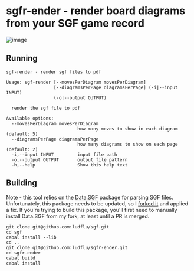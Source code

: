 # sgfr-ender - render board diagrams from your SGF game record

![image](https://github.com/user-attachments/assets/590d0f00-9961-41fd-b476-bf4054b5157a)

## Running
```
sgf-render - render sgf files to pdf

Usage: sgf-render [--movesPerDiagram movesPerDiagram]
                  [--diagramsPerPage diagramsPerPage] (-i|--input INPUT)
                  (-o|--output OUTPUT)

  render the sgf file to pdf

Available options:
  --movesPerDiagram movesPerDiagram
                           how many moves to show in each diagram (default: 5)
  --diagramsPerPage diagramsPerPage
                           how many diagrams to show on each page (default: 2)
  -i,--input INPUT         input file path
  -o,--output OUTPUT       output file pattern
  -h,--help                Show this help text
```

## Building

Note - this tool relies on the [Data.SGF](https://hackage.haskell.org/package/sgf) package for parsing SGF files.
Unfortunately, this package needs to be updated, so I [forked it](https://github.com/ludflu/sgf) and applied a fix. 
If you're trying to build this package, you'll first need to manually install Data.SGF from my fork, at least until a PR is merged.

```
git clone git@github.com:ludflu/sgf.git
cd sgf
cabal install --lib
cd ..
git clone git@github.com:ludflu/sgfr-ender.git
cd sgfr-ender
cabal build
cabal install
```


